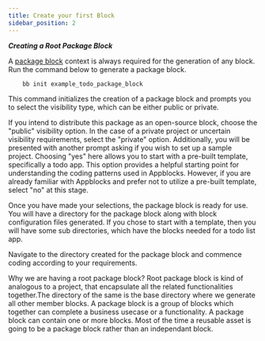 ```yaml
---
title: Create your first Block
sidebar_position: 2
---
```


***Creating a Root Package Block***

A [package block](/docs/core-concepts/type-of-blocks#package-block) context is always required for the generation of any block. Run the command below to generate a package block.
```
    bb init example_todo_package_block
```
This command initializes the creation of a package block and prompts you to select the visibility type, which can be either public or private.

If you intend to distribute this package as an open-source block, choose the "public" visibility option.
In the case of a private project or uncertain visibility requirements, select the "private" option.
Additionally, you will be presented with another prompt asking if you wish to set up a sample project. Choosing "yes" here allows you to start with a pre-built template, specifically a todo app. This option provides a helpful starting point for understanding the coding patterns used in Appblocks. However, if you are already familiar with Appblocks and prefer not to utilize a pre-built template, select "no" at this stage.

Once you have made your selections, the package block is ready for use. You will have a directory for the package block along with block configuration files generated. If you chose to start with a template, then you will have some sub directories, which have the blocks needed for a todo list app.

Navigate to the directory created for the package block and commence coding according to your requirements.


Why we are having a root package block? Root package block is kind of analogous to a project, that encapsulate all the related functionalities together.The directory of the same is the base directory where we generate all other member blocks. A package block is a group of blocks which together can complete a business usecase or a functionality. A package block can contain one or more blocks. Most of the time a reusable asset is going to be a package block rather than an independant block.